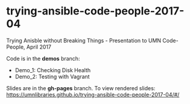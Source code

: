 # trying-ansible-code-people-2017-04
Trying Anisble without Breaking Things - Presentation to UMN Code-People, April 2017

Code is in the **demos** branch:

* Demo_1: Checking Disk Health
* Demo_2: Testing with Vagrant

Slides are in the **gh-pages** branch. To view rendered slides: https://umnlibraries.github.io/trying-ansible-code-people-2017-04/#/
